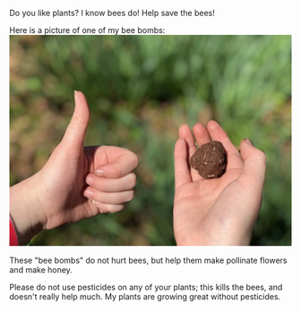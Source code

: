 Do you like plants? I know bees do! Help save the bees! 

Here is a picture of one of my bee bombs: ![](beeBomb1.jpg?raw=true)

These "bee bombs" do not hurt bees, but help them make pollinate flowers and make honey.

Please do not use pesticides on any of your plants; this kills the bees, and doesn't really help much.  My plants are growing great without pesticides.
